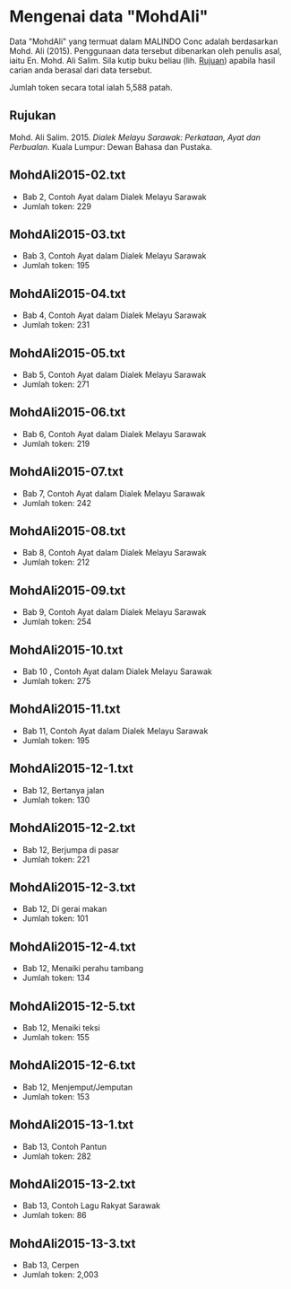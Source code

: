 # Mengenai data "MohdAli"
Data "MohdAli" yang termuat dalam MALINDO Conc adalah berdasarkan Mohd. Ali (2015).  Penggunaan data tersebut dibenarkan oleh penulis asal, iaitu En. Mohd. Ali Salim.  Sila kutip buku beliau (lih. [Rujuan](#Rujukan)) apabila hasil carian anda berasal dari data tersebut.

Jumlah token secara total ialah 5,588 patah.

## Rujukan
Mohd. Ali Salim. 2015. _Dialek Melayu Sarawak: Perkataan, Ayat dan Perbualan._ Kuala Lumpur: Dewan Bahasa dan Pustaka.

## MohdAli2015-02.txt

- Bab 2, Contoh Ayat dalam Dialek Melayu Sarawak
- Jumlah token: 229

## MohdAli2015-03.txt

- Bab 3, Contoh Ayat dalam Dialek Melayu Sarawak
- Jumlah token: 195

## MohdAli2015-04.txt

- Bab 4, Contoh Ayat dalam Dialek Melayu Sarawak
- Jumlah token: 231

## MohdAli2015-05.txt

- Bab 5, Contoh Ayat dalam Dialek Melayu Sarawak
- Jumlah token: 271

## MohdAli2015-06.txt

- Bab 6, Contoh Ayat dalam Dialek Melayu Sarawak
- Jumlah token: 219

## MohdAli2015-07.txt

- Bab 7, Contoh Ayat dalam Dialek Melayu Sarawak
- Jumlah token: 242

## MohdAli2015-08.txt

- Bab 8, Contoh Ayat dalam Dialek Melayu Sarawak
- Jumlah token: 212

## MohdAli2015-09.txt

- Bab 9, Contoh Ayat dalam Dialek Melayu Sarawak
- Jumlah token: 254

## MohdAli2015-10.txt

- Bab 10 , Contoh Ayat dalam Dialek Melayu Sarawak
- Jumlah token: 275

## MohdAli2015-11.txt

- Bab 11, Contoh Ayat dalam Dialek Melayu Sarawak
- Jumlah token: 195

## MohdAli2015-12-1.txt

- Bab 12, Bertanya jalan
- Jumlah token: 130

## MohdAli2015-12-2.txt

- Bab 12, Berjumpa di pasar
- Jumlah token: 221

## MohdAli2015-12-3.txt

- Bab 12, Di gerai makan
- Jumlah token: 101

## MohdAli2015-12-4.txt

- Bab 12, Menaiki perahu tambang
- Jumlah token: 134

## MohdAli2015-12-5.txt

- Bab 12, Menaiki teksi
- Jumlah token: 155

## MohdAli2015-12-6.txt

- Bab 12, Menjemput/Jemputan
- Jumlah token: 153

## MohdAli2015-13-1.txt

- Bab 13, Contoh Pantun
- Jumlah token: 282

## MohdAli2015-13-2.txt

- Bab 13, Contoh Lagu Rakyat Sarawak
- Jumlah token: 86

## MohdAli2015-13-3.txt

- Bab 13, Cerpen
- Jumlah token: 2,003

